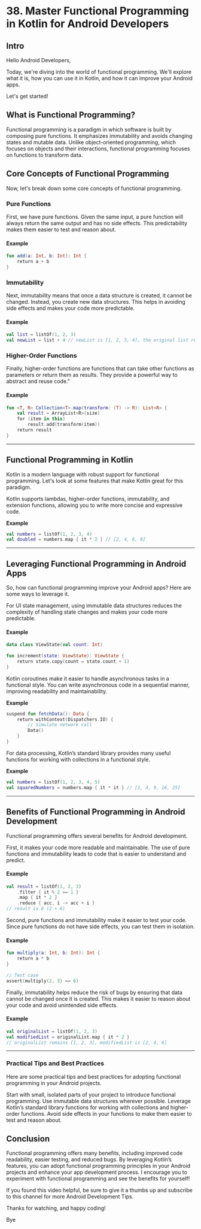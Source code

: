 # 38. Master Functional Programming in Kotlin for Android Developers

## **Intro**

Hello Android Developers,

Today, we're diving into the world of functional programming. We'll explore what it is, how you can use it in Kotlin, and how it can improve your Android apps.

Let's get started!

## **What is Functional Programming?**

Functional programming is a paradigm in which software is built by composing pure functions. It emphasizes immutability and avoids changing states and mutable data. Unlike object-oriented programming, which focuses on objects and their interactions, functional programming focuses on functions to transform data.

## **Core Concepts of Functional Programming**

Now, let's break down some core concepts of functional programming.

### Pure Functions

First, we have pure functions. Given the same input, a pure function will always return the same output and has no side effects. This predictability makes them easier to test and reason about.

#### **Example**

```kotlin
fun add(a: Int, b: Int): Int {
    return a + b
}
```

### Immutability

Next, immutability means that once a data structure is created, it cannot be changed. Instead, you create new data structures. This helps in avoiding side effects and makes your code more predictable.

#### **Example**

```kotlin
val list = listOf(1, 2, 3)
val newList = list + 4 // newList is [1, 2, 3, 4], the original list remains unchanged
```

### Higher-Order Functions

Finally, higher-order functions are functions that can take other functions as parameters or return them as results. They provide a powerful way to abstract and reuse code."

#### **Example**

```kotlin
fun <T, R> Collection<T>.map(transform: (T) -> R): List<R> {
    val result = ArrayList<R>(size)
    for (item in this)
        result.add(transform(item))
    return result
}
```

***

## **Functional Programming in Kotlin**

Kotlin is a modern language with robust support for functional programming. Let's look at some features that make Kotlin great for this paradigm.

Kotlin supports lambdas, higher-order functions, immutability, and extension functions, allowing you to write more concise and expressive code.

**Example**

```kotlin
val numbers = listOf(1, 2, 3, 4)
val doubled = numbers.map { it * 2 } // [2, 4, 6, 8]
```

***

## **Leveraging Functional Programming in Android Apps**

So, how can functional programming improve your Android apps? Here are some ways to leverage it.

For UI state management, using immutable data structures reduces the complexity of handling state changes and makes your code more predictable.

#### **Example**

```kotlin
data class ViewState(val count: Int)
​
fun increment(state: ViewState): ViewState {
    return state.copy(count = state.count + 1)
}
```

Kotlin coroutines make it easier to handle asynchronous tasks in a functional style. You can write asynchronous code in a sequential manner, improving readability and maintainability.

**Example**

```kotlin
suspend fun fetchData(): Data {
    return withContext(Dispatchers.IO) {
        // Simulate network call
        Data()
    }
}
```

For data processing, Kotlin’s standard library provides many useful functions for working with collections in a functional style.

**Example**

```kotlin
val numbers = listOf(1, 2, 3, 4, 5)
val squaredNumbers = numbers.map { it * it } // [1, 4, 9, 16, 25]
```

***

## **Benefits of Functional Programming in Android Development**

Functional programming offers several benefits for Android development.

First, it makes your code more readable and maintainable. The use of pure functions and immutability leads to code that is easier to understand and predict.

#### **Example**

```kotlin
val result = listOf(1, 2, 3)
    .filter { it % 2 == 1 }
    .map { it * 2 }
    .reduce { acc, i -> acc + i }
// result is 8 (2 + 6)
```

Second, pure functions and immutability make it easier to test your code. Since pure functions do not have side effects, you can test them in isolation.

#### **Example**

```kotlin
fun multiply(a: Int, b: Int): Int {
    return a * b
}
​
// Test case
assert(multiply(2, 3) == 6)
```

Finally, immutability helps reduce the risk of bugs by ensuring that data cannot be changed once it is created. This makes it easier to reason about your code and avoid unintended side effects.

#### **Example**

```kotlin
val originalList = listOf(1, 2, 3)
val modifiedList = originalList.map { it * 2 }
// originalList remains [1, 2, 3], modifiedList is [2, 4, 6]
```

***

### **Practical Tips and Best Practices**

Here are some practical tips and best practices for adopting functional programming in your Android projects.

Start with small, isolated parts of your project to introduce functional programming. Use immutable data structures wherever possible. Leverage Kotlin’s standard library functions for working with collections and higher-order functions. Avoid side effects in your functions to make them easier to test and reason about.

## **Conclusion**

Functional programming offers many benefits, including improved code readability, easier testing, and reduced bugs. By leveraging Kotlin’s features, you can adopt functional programming principles in your Android projects and enhance your app development process. I encourage you to experiment with functional programming and see the benefits for yourself!

If you found this video helpful, be sure to give it a thumbs up and subscribe to this channel for more Android Development Tips.

Thanks for watching, and happy coding!

Bye

